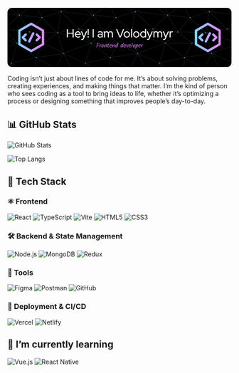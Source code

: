 ![Header](./assets/github-header-image.png)

Coding isn’t just about lines of code for me. It’s about solving problems, creating experiences, and making things that matter. I’m the kind of person who sees coding as a tool to bring ideas to life, whether it’s optimizing a process or designing something that improves people’s day-to-day.

## 📊 GitHub Stats

![GitHub Stats](https://github-readme-stats.vercel.app/api?username=YOUR_GITHUB_USERNAME&show_icons=true&theme=radical)

![Top Langs](https://github-readme-stats.vercel.app/api/top-langs/?username=YOUR_GITHUB_USERNAME&layout=compact&theme=radical)

## 🧩 Tech Stack

### ⚛️ Frontend

![React](https://img.shields.io/badge/-React-61DAFB?logo=react&logoColor=black&style=flat-square)
![TypeScript](https://img.shields.io/badge/-TypeScript-3178C6?logo=typescript&logoColor=white&style=flat-square)
![Vite](https://img.shields.io/badge/-Vite-646CFF?logo=vite&logoColor=white&style=flat-square)
![HTML5](https://img.shields.io/badge/-HTML5-E34F26?logo=html5&logoColor=white&style=flat-square)
![CSS3](https://img.shields.io/badge/-CSS3-1572B6?logo=css3&logoColor=white&style=flat-square)

### 🛠 Backend & State Management

![Node.js](https://img.shields.io/badge/-Node.js-339933?logo=node.js&logoColor=white&style=flat-square)
![MongoDB](https://img.shields.io/badge/-MongoDB-47A248?logo=mongodb&logoColor=white&style=flat-square)
![Redux](https://img.shields.io/badge/-Redux-764ABC?logo=redux&logoColor=white&style=flat-square)

### 🧰 Tools

![Figma](https://img.shields.io/badge/-Figma-F24E1E?logo=figma&logoColor=white&style=flat-square)
![Postman](https://img.shields.io/badge/-Postman-FF6C37?logo=postman&logoColor=white&style=flat-square)
![GitHub](https://img.shields.io/badge/-GitHub-181717?logo=github&logoColor=white&style=flat-square)

### 🚀 Deployment & CI/CD

![Vercel](https://img.shields.io/badge/-Vercel-000000?logo=vercel&logoColor=white&style=flat-square)
![Netlify](https://img.shields.io/badge/-Netlify-00C7B7?logo=netlify&logoColor=white&style=flat-square)

## 🌱 I’m currently learning

<p align="left">
  <img src="https://img.shields.io/badge/learning-Vue.js-42b883?style=flat-square&logo=vue.js&logoColor=white" alt="Vue.js" />
  <img src="https://img.shields.io/badge/learning-React%20Native-61dafb?style=flat-square&logo=react&logoColor=black" alt="React Native" />
</p>
